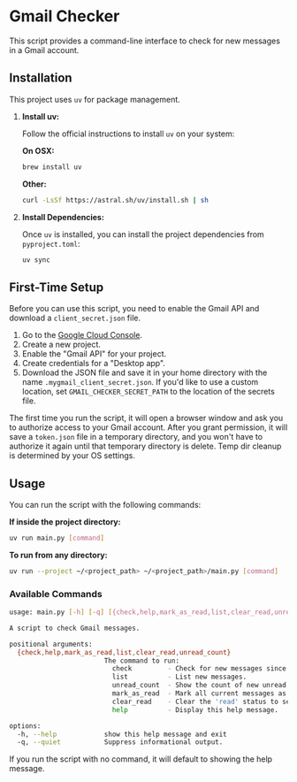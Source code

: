 # Gmail Checker

This script provides a command-line interface to check for new messages in a Gmail account.

## Installation

This project uses `uv` for package management.

1.  **Install uv:**

    Follow the official instructions to install `uv` on your system:

    **On OSX:**
    ```bash
    brew install uv
    ```

    **Other:**

    ```bash
    curl -LsSf https://astral.sh/uv/install.sh | sh
    ```

2.  **Install Dependencies:**

    Once `uv` is installed, you can install the project dependencies from `pyproject.toml`:
    ```bash
    uv sync
    ```

## First-Time Setup

Before you can use this script, you need to enable the Gmail API and download a `client_secret.json` file.

1.  Go to the [Google Cloud Console](https://console.cloud.google.com/).
2.  Create a new project.
3.  Enable the "Gmail API" for your project.
4.  Create credentials for a "Desktop app".
5.  Download the JSON file and save it in your home directory with the name `.mygmail_client_secret.json`.  If you'd like to use a custom location, set `GMAIL_CHECKER_SECRET_PATH` to the location of the secrets file.

The first time you run the script, it will open a browser window and ask you to authorize access to your Gmail account. After you grant permission, it will save a `token.json` file in a temporary directory, and you won't have to authorize it again until that temporary directory is delete.  Temp dir cleanup is determined by your OS settings.

## Usage

You can run the script with the following commands:

**If inside the project directory:**
```bash
uv run main.py [command]
```

**To run from any directory:**
```bash
uv run --project ~/<project_path> ~/<project_path>/main.py [command]
```

### Available Commands

```bash
usage: main.py [-h] [-q] [{check,help,mark_as_read,list,clear_read,unread_count}]

A script to check Gmail messages.

positional arguments:
  {check,help,mark_as_read,list,clear_read,unread_count}
                        The command to run:
                          check         - Check for new messages since last 'mark_as_read'.
                          list          - List new messages.
                          unread_count  - Show the count of new unread messages.
                          mark_as_read  - Mark all current messages as read.
                          clear_read    - Clear the 'read' status to see all messages again.
                          help          - Display this help message.

options:
  -h, --help            show this help message and exit
  -q, --quiet           Suppress informational output.
```

If you run the script with no command, it will default to showing the help message.

